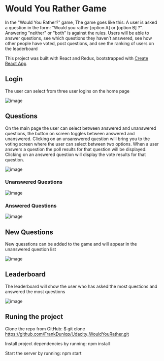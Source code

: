# Would You Rather Game

In the "Would You Rather?" game, The game goes like this: A user is asked a question in the form: “Would you rather [option A] or [option B] ?”. Answering "neither" or "both" is against the rules. Users will be able to answer questions, see which questions they haven’t answered, see how other people have voted, post questions, and see the ranking of users on the leaderboard

This project was built with React and Redux, bootstrapped with [Create React App](https://github.com/facebook/create-react-app).

## Login

The user can select from three user logins on the home page

![image](https://user-images.githubusercontent.com/1563903/174123209-578a2e81-8cae-4f24-94c1-01bdfd721b70.png)


## Questions

On the main page the user can select between answered and unanswered questions, the button on screen toggles between answered and unanswered.
Clicking on an unsanswered question will bring you to the voting screen where the user can select between two options.
When a user answers a question the poll results for that question will be displayed.
Clicking on an answered question will display the vote results for that question.

![image](https://user-images.githubusercontent.com/1563903/174123550-c0d2665b-c385-4131-96dc-caa2c5253c89.png)


### Unanswered Questions

![image](https://user-images.githubusercontent.com/1563903/174124054-27e08f6b-fe47-4add-bfff-97f74d5bd744.png)

### Answered Questions

![image](https://user-images.githubusercontent.com/1563903/174124131-f39a9b9d-bccc-4146-a05d-ac33427bf4c7.png)

## New Questions

New quesstions can be added to the game and will appear in the unanswered question list

![image](https://user-images.githubusercontent.com/1563903/174124273-5c5721d4-2bec-4d51-934f-22ff856cb657.png)


## Leaderboard

The leaderboard will show the user who has asked the most questions and answered the most questions

![image](https://user-images.githubusercontent.com/1563903/174124485-73624754-f157-4b8f-bc82-675b0562dfbf.png)


## Runing the project

Clone the repo from GitHub: $ git clone https://github.com/FrankDunlop/Udacity_WouldYouRather.git

Install project dependencies by running: npm install

Start the server by running: npm start
